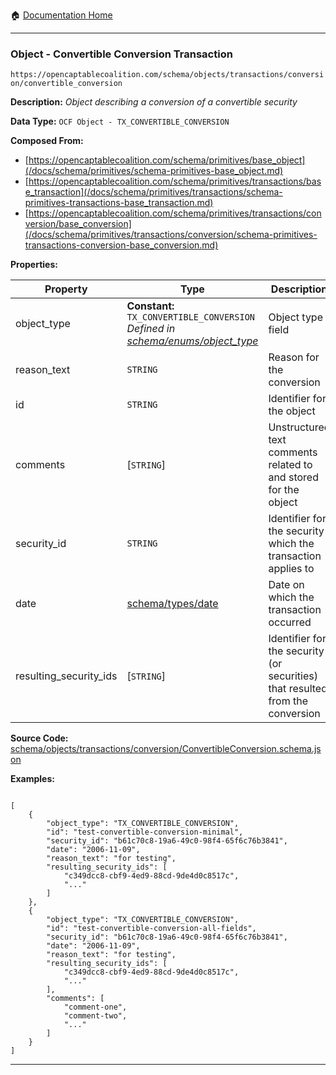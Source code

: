 :house: [Documentation Home](/README.md)

---

### Object - Convertible Conversion Transaction

`https://opencaptablecoalition.com/schema/objects/transactions/conversion/convertible_conversion`

**Description:** _Object describing a conversion of a convertible security_

**Data Type:** `OCF Object - TX_CONVERTIBLE_CONVERSION`

**Composed From:**

- [https://opencaptablecoalition.com/schema/primitives/base_object](/docs/schema/primitives/schema-primitives-base_object.md)
- [https://opencaptablecoalition.com/schema/primitives/transactions/base_transaction](/docs/schema/primitives/transactions/schema-primitives-transactions-base_transaction.md)
- [https://opencaptablecoalition.com/schema/primitives/transactions/conversion/base_conversion](/docs/schema/primitives/transactions/conversion/schema-primitives-transactions-conversion-base_conversion.md)

**Properties:**

| Property               | Type                                                                                                                                  | Description                                                                   | Required   |
| ---------------------- | ------------------------------------------------------------------------------------------------------------------------------------- | ----------------------------------------------------------------------------- | ---------- |
| object_type            | **Constant:** `TX_CONVERTIBLE_CONVERSION`</br>_Defined in [schema/enums/object_type](/docs/schema/enums/schema-enums-object_type.md)_ | Object type field                                                             | `REQUIRED` |
| reason_text            | `STRING`                                                                                                                              | Reason for the conversion                                                     | `REQUIRED` |
| id                     | `STRING`                                                                                                                              | Identifier for the object                                                     | `REQUIRED` |
| comments               | [`STRING`]</br>                                                                                                                       | Unstructured text comments related to and stored for the object               | -          |
| security_id            | `STRING`                                                                                                                              | Identifier for the security which the transaction applies to                  | `REQUIRED` |
| date                   | [schema/types/date](/docs/schema/types/schema-types-date.md)                                                                          | Date on which the transaction occurred                                        | `REQUIRED` |
| resulting_security_ids | [`STRING`]</br>                                                                                                                       | Identifier for the security (or securities) that resulted from the conversion | `REQUIRED` |

**Source Code:** [schema/objects/transactions/conversion/ConvertibleConversion.schema.json](/schema/objects/transactions/conversion/ConvertibleConversion.schema.json)

**Examples:**

```

[
    {
        "object_type": "TX_CONVERTIBLE_CONVERSION",
        "id": "test-convertible-conversion-minimal",
        "security_id": "b61c70c8-19a6-49c0-98f4-65f6c76b3841",
        "date": "2006-11-09",
        "reason_text": "for testing",
        "resulting_security_ids": [
            "c349dcc8-cbf9-4ed9-88cd-9de4d0c8517c",
            "..."
        ]
    },
    {
        "object_type": "TX_CONVERTIBLE_CONVERSION",
        "id": "test-convertible-conversion-all-fields",
        "security_id": "b61c70c8-19a6-49c0-98f4-65f6c76b3841",
        "date": "2006-11-09",
        "reason_text": "for testing",
        "resulting_security_ids": [
            "c349dcc8-cbf9-4ed9-88cd-9de4d0c8517c",
            "..."
        ],
        "comments": [
            "comment-one",
            "comment-two",
            "..."
        ]
    }
]

```

---
